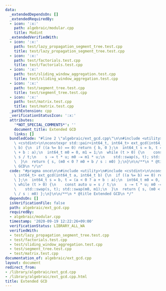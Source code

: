 ```yaml
---
data:
  _extendedDependsOn: []
  _extendedRequiredBy:
  - icon: ':x:'
    path: algebraic/modular.cpp
    title: Modint
  _extendedVerifiedWith:
  - icon: ':x:'
    path: test/lazy_propagation_segment_tree.test.cpp
    title: test/lazy_propagation_segment_tree.test.cpp
  - icon: ':x:'
    path: test/factorials.test.cpp
    title: test/factorials.test.cpp
  - icon: ':x:'
    path: test/sliding_window_aggregation.test.cpp
    title: test/sliding_window_aggregation.test.cpp
  - icon: ':x:'
    path: test/segment_tree.test.cpp
    title: test/segment_tree.test.cpp
  - icon: ':x:'
    path: test/matrix.test.cpp
    title: test/matrix.test.cpp
  _pathExtension: cpp
  _verificationStatusIcon: ':x:'
  attributes:
    '*NOT_SPECIAL_COMMENTS*': ''
    document_title: Extended GCD
    links: []
  bundledCode: "#line 2 \"algebraic/ext_gcd.cpp\"\n\n#include <utility>\n#include\
    \ <cstdint>\n\nconstexpr std::pair<int64_t, int64_t> ext_gcd(int64_t a, int64_t\
    \ b) {\n  if ((a %= b) == 0) return { b, 0 };\n  int64_t s = b, t = (a < 0 ? a\
    \ + b : a);\n  int64_t m0 = 0, m1 = 1;\n  while (t > 0) {\n    const auto u =\
    \ s / t;\n    s -= t * u; m0 -= m1 * u;\n    std::swap(s, t); std::swap(m0, m1);\n\
    \  }\n  return { s, (m0 < 0 ? m0 + b / s : m0) };\n}\n\n/**\n * @title Extended\
    \ GCD\n */\n"
  code: "#pragma once\n\n#include <utility>\n#include <cstdint>\n\nconstexpr std::pair<int64_t,\
    \ int64_t> ext_gcd(int64_t a, int64_t b) {\n  if ((a %= b) == 0) return { b, 0\
    \ };\n  int64_t s = b, t = (a < 0 ? a + b : a);\n  int64_t m0 = 0, m1 = 1;\n \
    \ while (t > 0) {\n    const auto u = s / t;\n    s -= t * u; m0 -= m1 * u;\n\
    \    std::swap(s, t); std::swap(m0, m1);\n  }\n  return { s, (m0 < 0 ? m0 + b\
    \ / s : m0) };\n}\n\n/**\n * @title Extended GCD\n */"
  dependsOn: []
  isVerificationFile: false
  path: algebraic/ext_gcd.cpp
  requiredBy:
  - algebraic/modular.cpp
  timestamp: '2020-09-19 12:22:26+09:00'
  verificationStatus: LIBRARY_ALL_WA
  verifiedWith:
  - test/lazy_propagation_segment_tree.test.cpp
  - test/factorials.test.cpp
  - test/sliding_window_aggregation.test.cpp
  - test/segment_tree.test.cpp
  - test/matrix.test.cpp
documentation_of: algebraic/ext_gcd.cpp
layout: document
redirect_from:
- /library/algebraic/ext_gcd.cpp
- /library/algebraic/ext_gcd.cpp.html
title: Extended GCD
---
```

